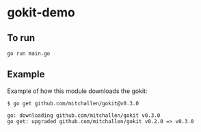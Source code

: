 # gokit-demo

## To run

```
go run main.go
```

## Example

Example of how this module downloads the gokit:

```
$ go get github.com/mitchallen/gokit@v0.3.0
```

```
go: downloading github.com/mitchallen/gokit v0.3.0
go get: upgraded github.com/mitchallen/gokit v0.2.0 => v0.3.0
```